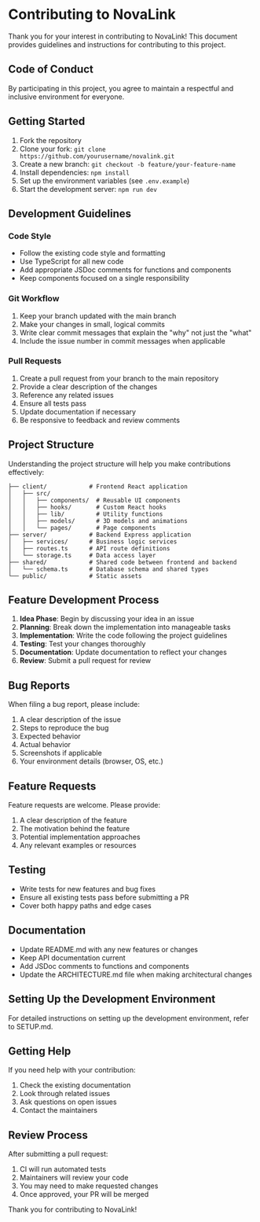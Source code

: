 # Contributing to NovaLink

Thank you for your interest in contributing to NovaLink! This document provides guidelines and instructions for contributing to this project.

## Code of Conduct

By participating in this project, you agree to maintain a respectful and inclusive environment for everyone.

## Getting Started

1. Fork the repository
2. Clone your fork: `git clone https://github.com/yourusername/novalink.git`
3. Create a new branch: `git checkout -b feature/your-feature-name`
4. Install dependencies: `npm install`
5. Set up the environment variables (see `.env.example`)
6. Start the development server: `npm run dev`

## Development Guidelines

### Code Style

- Follow the existing code style and formatting
- Use TypeScript for all new code
- Add appropriate JSDoc comments for functions and components
- Keep components focused on a single responsibility

### Git Workflow

1. Keep your branch updated with the main branch
2. Make your changes in small, logical commits
3. Write clear commit messages that explain the "why" not just the "what"
4. Include the issue number in commit messages when applicable

### Pull Requests

1. Create a pull request from your branch to the main repository
2. Provide a clear description of the changes
3. Reference any related issues
4. Ensure all tests pass
5. Update documentation if necessary
6. Be responsive to feedback and review comments

## Project Structure

Understanding the project structure will help you make contributions effectively:

```
├── client/            # Frontend React application
│   ├── src/
│   │   ├── components/  # Reusable UI components
│   │   ├── hooks/       # Custom React hooks
│   │   ├── lib/         # Utility functions
│   │   ├── models/      # 3D models and animations
│   │   └── pages/       # Page components
├── server/            # Backend Express application
│   ├── services/      # Business logic services
│   ├── routes.ts      # API route definitions
│   └── storage.ts     # Data access layer
├── shared/            # Shared code between frontend and backend
│   └── schema.ts      # Database schema and shared types
└── public/            # Static assets
```

## Feature Development Process

1. **Idea Phase**: Begin by discussing your idea in an issue
2. **Planning**: Break down the implementation into manageable tasks
3. **Implementation**: Write the code following the project guidelines
4. **Testing**: Test your changes thoroughly
5. **Documentation**: Update documentation to reflect your changes
6. **Review**: Submit a pull request for review

## Bug Reports

When filing a bug report, please include:

1. A clear description of the issue
2. Steps to reproduce the bug
3. Expected behavior
4. Actual behavior
5. Screenshots if applicable
6. Your environment details (browser, OS, etc.)

## Feature Requests

Feature requests are welcome. Please provide:

1. A clear description of the feature
2. The motivation behind the feature
3. Potential implementation approaches
4. Any relevant examples or resources

## Testing

- Write tests for new features and bug fixes
- Ensure all existing tests pass before submitting a PR
- Cover both happy paths and edge cases

## Documentation

- Update README.md with any new features or changes
- Keep API documentation current
- Add JSDoc comments to functions and components
- Update the ARCHITECTURE.md file when making architectural changes

## Setting Up the Development Environment

For detailed instructions on setting up the development environment, refer to SETUP.md.

## Getting Help

If you need help with your contribution:

1. Check the existing documentation
2. Look through related issues
3. Ask questions on open issues
4. Contact the maintainers

## Review Process

After submitting a pull request:

1. CI will run automated tests
2. Maintainers will review your code
3. You may need to make requested changes
4. Once approved, your PR will be merged

Thank you for contributing to NovaLink!